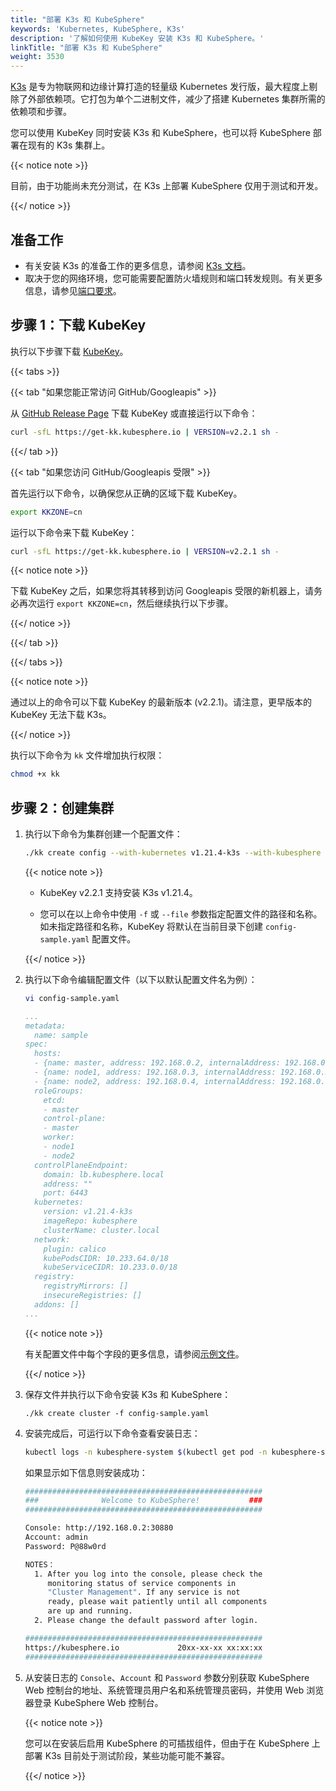 ```yaml
---
title: "部署 K3s 和 KubeSphere"
keywords: 'Kubernetes, KubeSphere, K3s'
description: '了解如何使用 KubeKey 安装 K3s 和 KubeSphere。'
linkTitle: "部署 K3s 和 KubeSphere"
weight: 3530
---
```


[K3s](https://www.rancher.cn/k3s/) 是专为物联网和边缘计算打造的轻量级 Kubernetes 发行版，最大程度上剔除了外部依赖项。它打包为单个二进制文件，减少了搭建 Kubernetes 集群所需的依赖项和步骤。

您可以使用 KubeKey 同时安装 K3s 和 KubeSphere，也可以将 KubeSphere 部署在现有的 K3s 集群上。

{{< notice note >}} 

目前，由于功能尚未充分测试，在 K3s 上部署 KubeSphere 仅用于测试和开发。

{{</ notice >}} 

## 准备工作

- 有关安装 K3s 的准备工作的更多信息，请参阅 [K3s 文档](https://docs.rancher.cn/docs/k3s/installation/installation-requirements/_index)。
- 取决于您的网络环境，您可能需要配置防火墙规则和端口转发规则。有关更多信息，请参见[端口要求](../../../installing-on-linux/introduction/port-firewall/)。

## 步骤 1：下载 KubeKey

执行以下步骤下载 [KubeKey](../../../installing-on-linux/introduction/kubekey/)。

{{< tabs >}}

{{< tab "如果您能正常访问 GitHub/Googleapis" >}}

从 [GitHub Release Page](https://github.com/kubesphere/kubekey/releases) 下载 KubeKey 或直接运行以下命令：

```bash
curl -sfL https://get-kk.kubesphere.io | VERSION=v2.2.1 sh -
```

{{</ tab >}}

{{< tab "如果您访问 GitHub/Googleapis 受限" >}}

首先运行以下命令，以确保您从正确的区域下载 KubeKey。

```bash
export KKZONE=cn
```

运行以下命令来下载 KubeKey：

```bash
curl -sfL https://get-kk.kubesphere.io | VERSION=v2.2.1 sh -
```

{{< notice note >}}

下载 KubeKey 之后，如果您将其转移到访问 Googleapis 受限的新机器上，请务必再次运行 `export KKZONE=cn`，然后继续执行以下步骤。

{{</ notice >}} 

{{</ tab >}}

{{</ tabs >}}

{{< notice note >}}

通过以上的命令可以下载 KubeKey 的最新版本 (v2.2.1)。请注意，更早版本的 KubeKey 无法下载 K3s。

{{</ notice >}}

执行以下命令为 `kk` 文件增加执行权限：

```bash
chmod +x kk
```

## 步骤 2：创建集群

1. 执行以下命令为集群创建一个配置文件：

   ```bash
   ./kk create config --with-kubernetes v1.21.4-k3s --with-kubesphere v3.3.0
   ```

   {{< notice note >}}

   - KubeKey v2.2.1 支持安装 K3s v1.21.4。

   - 您可以在以上命令中使用 `-f` 或 `--file` 参数指定配置文件的路径和名称。如未指定路径和名称，KubeKey 将默认在当前目录下创建 `config-sample.yaml` 配置文件。

   {{</ notice >}} 

2. 执行以下命令编辑配置文件（以下以默认配置文件名为例）：

   ```bash
   vi config-sample.yaml
   ```

   ```yaml
   ...
   metadata:
     name: sample
   spec:
     hosts:
     - {name: master, address: 192.168.0.2, internalAddress: 192.168.0.2, user: ubuntu, password: Testing123}
     - {name: node1, address: 192.168.0.3, internalAddress: 192.168.0.3, user: ubuntu, password: Testing123}
     - {name: node2, address: 192.168.0.4, internalAddress: 192.168.0.4, user: ubuntu, password: Testing123}
     roleGroups:
       etcd:
       - master
       control-plane:
       - master
       worker:
       - node1
       - node2
     controlPlaneEndpoint:
       domain: lb.kubesphere.local
       address: ""
       port: 6443
     kubernetes:
       version: v1.21.4-k3s
       imageRepo: kubesphere
       clusterName: cluster.local
     network:
       plugin: calico
       kubePodsCIDR: 10.233.64.0/18
       kubeServiceCIDR: 10.233.0.0/18
     registry:
       registryMirrors: []
       insecureRegistries: []
     addons: []
   ...
   ```

   {{< notice note >}}

   有关配置文件中每个字段的更多信息，请参阅[示例文件](https://github.com/kubesphere/kubekey/blob/release-1.2/docs/config-example.md)。

   {{</ notice >}} 

3. 保存文件并执行以下命令安装 K3s 和 KubeSphere：

   ```
   ./kk create cluster -f config-sample.yaml
   ```

4. 安装完成后，可运行以下命令查看安装日志：

   ```bash
   kubectl logs -n kubesphere-system $(kubectl get pod -n kubesphere-system -l app=ks-installer -o jsonpath='{.items[0].metadata.name}') -f
   ```

   如果显示如下信息则安装成功：

   ```bash
   #####################################################
   ###              Welcome to KubeSphere!           ###
   #####################################################
   
   Console: http://192.168.0.2:30880
   Account: admin
   Password: P@88w0rd
   
   NOTES：
     1. After you log into the console, please check the
        monitoring status of service components in
        "Cluster Management". If any service is not
        ready, please wait patiently until all components
        are up and running.
     2. Please change the default password after login.
   
   #####################################################
   https://kubesphere.io             20xx-xx-xx xx:xx:xx
   #####################################################
   ```


5. 从安装日志的 `Console`、`Account` 和 `Password` 参数分别获取 KubeSphere Web 控制台的地址、系统管理员用户名和系统管理员密码，并使用 Web 浏览器登录 KubeSphere Web 控制台。

   {{< notice note >}}

   您可以在安装后启用 KubeSphere 的可插拔组件，但由于在 KubeSphere 上部署 K3s 目前处于测试阶段，某些功能可能不兼容。
   
   {{</ notice >}} 

